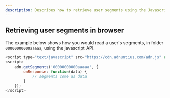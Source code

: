 ```yaml
---
description: Describes how to retrieve user segments using the Javascript API
---
```


## Retrieving user segments in browser

The example below shows how you would read a user's segments, in folder `00000000000aaaaa`, using the javascript API.

```javascript
<script type="text/javascript" src="https://cdn.adnuntius.com/adn.js" async></script>
<script>
    adn.getSegments('00000000000aaaaa', {
        onResponse: function(data) {
            // segments come as data
        }
    });
</script>
````
